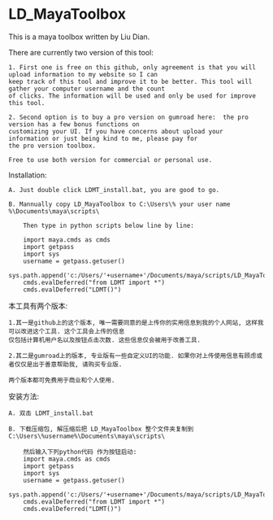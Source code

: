 # LD_MayaToolbox
This is a maya toolbox written by Liu Dian.

There are currently two version of this tool:
    
    1. First one is free on this github, only agreement is that you will upload information to my website so I can
    keep track of this tool and improve it to be better. This tool will gather your computer username and the count
    of clicks. The information will be used and only be used for improve this tool. 

    2. Second option is to buy a pro version on gumroad here:  the pro version has a few bonus functions on 
    customizing your UI. If you have concerns about upload your information or just being kind to me, please pay for 
    the pro version toolbox. 

    Free to use both version for commercial or personal use.

Installation:
    
    A. Just double click LDMT_install.bat, you are good to go.

    B. Mannually copy LD_MayaToolbox to C:\Users\% your user name %\Documents\maya\scripts\

        Then type in python scripts below line by line:

        import maya.cmds as cmds 
        import getpass
        import sys
        username = getpass.getuser()
        sys.path.append('c:/Users/'+username+'/Documents/maya/scripts/LD_MayaToolbox')
        cmds.evalDeferred("from LDMT import *")
        cmds.evalDeferred("LDMT()") 
        
本工具有两个版本:
    
    1.其一是github上的这个版本, 唯一需要同意的是上传你的实用信息到我的个人网站, 这样我可以改进这个工具. 这个工具会上传的信息
    仅包括计算机用户名以及按钮点击次数. 这些信息仅会被用于改善工具.

    2.其二是gumroad上的版本, 专业版有一些自定义UI的功能. 如果你对上传使用信息有顾虑或者仅仅是出于善意帮助我, 请购买专业版.

    两个版本都可免费用于商业和个人使用.

安装方法:

    A. 双击 LDMT_install.bat 

    B. 下载压缩包, 解压缩后把 LD_MayaToolbox 整个文件夹复制到 C:\Users\%username%\Documents\maya\scripts\

        然后输入下列python代码 作为按钮启动:
        import maya.cmds as cmds 
        import getpass
        import sys
        username = getpass.getuser()
        sys.path.append('c:/Users/'+username+'/Documents/maya/scripts/LD_MayaToolbox')
        cmds.evalDeferred("from LDMT import *")
        cmds.evalDeferred("LDMT()") 
